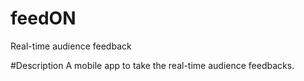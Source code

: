 # feedON
Real-time audience feedback

#Description
A mobile app to take the real-time audience feedbacks.


